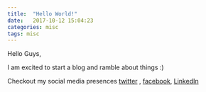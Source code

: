 ```yaml
---
title:  "Hello World!"
date:   2017-10-12 15:04:23
categories: misc
tags: misc
---
```

Hello Guys,

I am excited to start a blog and ramble about things :)



Checkout my social media presences [twitter] , [facebook], [LinkedIn]

[twitter]:      http://twitter.com/knsankar
[facebook]:   https://fb.com/navaneethasankar
[LinkedIn]: https://linkedin.com/in/navaneethasankar